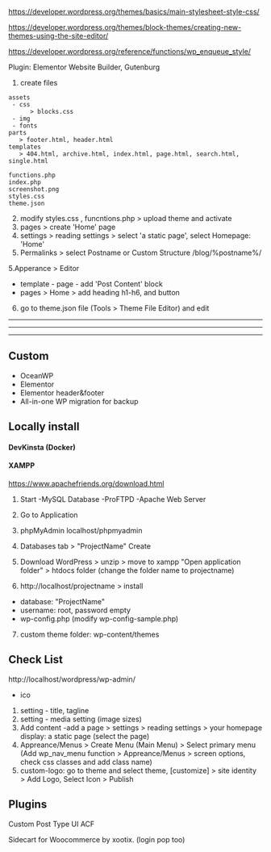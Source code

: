 https://developer.wordpress.org/themes/basics/main-stylesheet-style-css/

https://developer.wordpress.org/themes/block-themes/creating-new-themes-using-the-site-editor/

https://developer.wordpress.org/reference/functions/wp_enqueue_style/


Plugin: Elementor Website Builder, Gutenburg

1. create files
```
assets
 - css
      > blocks.css
 - img
 - fonts
parts
   > footer.html, header.html
templates
   > 404.html, archive.html, index.html, page.html, search.html, single.html
   
functions.php
index.php
screenshot.png
styles.css
theme.json
```

2. modify styles.css , funcntions.php > upload theme and activate
3. pages > create 'Home' page
3. settings > reading settings > select 'a static page', select Homepage: 'Home'
4. Permalinks > select Postname or Custom Structure /blog/%postname%/

5.Apperance > Editor
   - template - page - add 'Post Content' block
   - pages > Home > add heading h1-h6, and button
   
6. go to theme.json file (Tools > Theme File Editor) and edit

---
---
---


## Custom

- OceanWP
- Elementor
- Elementor header&footer
- All-in-one WP migration for backup

## Locally install


#### DevKinsta (Docker)


#### XAMPP
https://www.apachefriends.org/download.html

1. Start 
-MySQL Database
-ProFTPD
-Apache Web Server

2. Go to Application

3. phpMyAdmin
localhost/phpmyadmin

4. Databases tab > "ProjectName" Create

5. Download WordPress > unzip > move to xampp "Open application folder" > htdocs folder (change the folder name to projectname)

6. http://localhost/projectname > install
- database: "ProjectName"
- username: root, password empty
- wp-config.php (modify wp-config-sample.php)

7. custom theme folder: wp-content/themes


## Check List
http://localhost/wordpress/wp-admin/

* ico
1. setting - title, tagline
2. setting - media setting (image sizes)
3. Add content
   -add a page > settings > reading settings > your homepage display: a static page (select the page)
4. Appreance/Menus > Create Menu (Main Menu) > Select primary menu
   (Add wp_nav_menu function > Appreance/Menus > screen options, check css classes and add class name)
5. custom-logo: go to theme and select theme, [customize] > site identity > Add Logo, Select Icon > Publish


## Plugins

Custom Post Type UI 
ACF

Sidecart for Woocommerce by xootix. (login pop too)

